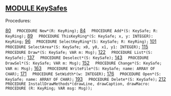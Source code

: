 
## [MODULE KeySafes](https://github.com/io-core/Attest/blob/main/KeySafes.Mod)

Procedures:

[80](https://github.com/io-core/Attest/blob/main/KeySafes.Mod#80) `  PROCEDURE New*(R: KeyRing);`
[84](https://github.com/io-core/Attest/blob/main/KeySafes.Mod#84) `  PROCEDURE Add*(S: KeySafe; R: KeyRing);`
[89](https://github.com/io-core/Attest/blob/main/KeySafes.Mod#89) `  PROCEDURE ThisKeyRing*(S: KeySafe; x, y: INTEGER): KeyRing;`
[96](https://github.com/io-core/Attest/blob/main/KeySafes.Mod#96) `  PROCEDURE SelectKeyRing*(S: KeySafe; R: KeyRing);`
[101](https://github.com/io-core/Attest/blob/main/KeySafes.Mod#101) `  PROCEDURE SelectArea*(S: KeySafe; x0, y0, x1, y1: INTEGER);`
[115](https://github.com/io-core/Attest/blob/main/KeySafes.Mod#115) `  PROCEDURE Draw*(S: KeySafe; VAR m: Msg);`
[122](https://github.com/io-core/Attest/blob/main/KeySafes.Mod#122) `  PROCEDURE List*(S: KeySafe);`
[137](https://github.com/io-core/Attest/blob/main/KeySafes.Mod#137) `  PROCEDURE Deselect*(S: KeySafe);`
[143](https://github.com/io-core/Attest/blob/main/KeySafes.Mod#143) `  PROCEDURE DrawSel*(S: KeySafe; VAR m: Msg);`
[152](https://github.com/io-core/Attest/blob/main/KeySafes.Mod#152) `  PROCEDURE Change*(S: KeySafe; VAR m: Msg);`
[163](https://github.com/io-core/Attest/blob/main/KeySafes.Mod#163) `  PROCEDURE WriteFile*(S: KeySafe; name: ARRAY OF CHAR);`
[171](https://github.com/io-core/Attest/blob/main/KeySafes.Mod#171) `  PROCEDURE SetWidth*(w: INTEGER);`
[176](https://github.com/io-core/Attest/blob/main/KeySafes.Mod#176) `  PROCEDURE Open*(S: KeySafe; name: ARRAY OF CHAR);`
[193](https://github.com/io-core/Attest/blob/main/KeySafes.Mod#193) `  PROCEDURE Delete*(S: KeySafe);`
[212](https://github.com/io-core/Attest/blob/main/KeySafes.Mod#212) `  PROCEDURE InstallDrawMethods*(drawLine, drawCaption, drawMacro: PROCEDURE (R: KeyRing; VAR msg: Msg));`
